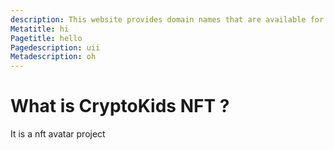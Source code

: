 ```yaml
---
description: This website provides domain names that are available for registration, generated from your business description using a large language model.
Metatitle: hi
Pagetitle: hello
Pagedescription: uii
Metadescription: oh
---
```


# What is CryptoKids NFT ?

It is a nft avatar project 